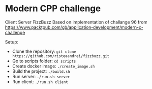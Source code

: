 # Modern CPP challenge
Client Server FizzBuzz
Based on implementation of challange 96 from https://www.packtpub.com/gb/application-development/modern-c-challenge

Setup:
- Clone the repository: `git clone https://github.com/risteaandrei/fizzbuzz.git`
- Go to scripts folder: `cd scripts`
- Create docker image: `./create_image.sh`
- Build the project: `./build.sh`
- Run server: `./run.sh server`
- Run client: `./run.sh client`
